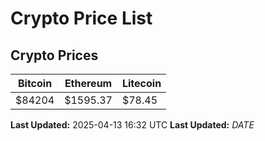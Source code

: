 # Crypto Price List

## Crypto Prices
| Bitcoin | Ethereum | Litecoin |
| ------- | -------- | -------- |
| $84204 | $1595.37 | $78.45 |
**Last Updated:** 2025-04-13 16:32 UTC
**Last Updated:** $DATE$
